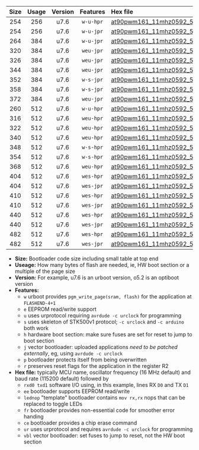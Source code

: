 |Size|Usage|Version|Features|Hex file|
|:-:|:-:|:-:|:-:|:--|
|254|256|u7.6|`w-u-hpr`|[at90pwm161_11mhz0592_57600bps_rxb0_txb1_ur.hex](https://raw.githubusercontent.com/stefanrueger/urboot/main/bootloaders/at90pwm161/fcpu_11mhz0592/57600_bps/at90pwm161_11mhz0592_57600bps_rxb0_txb1_ur.hex)|
|254|256|u7.6|`w-u-jpr`|[at90pwm161_11mhz0592_57600bps_rxb0_txb1_ur_vbl.hex](https://raw.githubusercontent.com/stefanrueger/urboot/main/bootloaders/at90pwm161/fcpu_11mhz0592/57600_bps/at90pwm161_11mhz0592_57600bps_rxb0_txb1_ur_vbl.hex)|
|264|384|u7.6|`w-u-jpr`|[at90pwm161_11mhz0592_57600bps_rxb0_txb1_lednop_ur_vbl.hex](https://raw.githubusercontent.com/stefanrueger/urboot/main/bootloaders/at90pwm161/fcpu_11mhz0592/57600_bps/at90pwm161_11mhz0592_57600bps_rxb0_txb1_lednop_ur_vbl.hex)|
|320|384|u7.6|`weu-jpr`|[at90pwm161_11mhz0592_57600bps_rxb0_txb1_ee_ur_vbl.hex](https://raw.githubusercontent.com/stefanrueger/urboot/main/bootloaders/at90pwm161/fcpu_11mhz0592/57600_bps/at90pwm161_11mhz0592_57600bps_rxb0_txb1_ee_ur_vbl.hex)|
|326|384|u7.6|`weu-jpr`|[at90pwm161_11mhz0592_57600bps_rxb0_txb1_ee_lednop_ur_vbl.hex](https://raw.githubusercontent.com/stefanrueger/urboot/main/bootloaders/at90pwm161/fcpu_11mhz0592/57600_bps/at90pwm161_11mhz0592_57600bps_rxb0_txb1_ee_lednop_ur_vbl.hex)|
|344|384|u7.6|`weu-jpr`|[at90pwm161_11mhz0592_57600bps_rxb0_txb1_ee_lednop_fr_ur_vbl.hex](https://raw.githubusercontent.com/stefanrueger/urboot/main/bootloaders/at90pwm161/fcpu_11mhz0592/57600_bps/at90pwm161_11mhz0592_57600bps_rxb0_txb1_ee_lednop_fr_ur_vbl.hex)|
|352|384|u7.6|`w-s-jpr`|[at90pwm161_11mhz0592_57600bps_rxb0_txb1_vbl.hex](https://raw.githubusercontent.com/stefanrueger/urboot/main/bootloaders/at90pwm161/fcpu_11mhz0592/57600_bps/at90pwm161_11mhz0592_57600bps_rxb0_txb1_vbl.hex)|
|358|384|u7.6|`w-s-jpr`|[at90pwm161_11mhz0592_57600bps_rxb0_txb1_lednop_vbl.hex](https://raw.githubusercontent.com/stefanrueger/urboot/main/bootloaders/at90pwm161/fcpu_11mhz0592/57600_bps/at90pwm161_11mhz0592_57600bps_rxb0_txb1_lednop_vbl.hex)|
|372|384|u7.6|`weu-jpr`|[at90pwm161_11mhz0592_57600bps_rxb0_txb1_ee_lednop_fr_ce_ur_vbl.hex](https://raw.githubusercontent.com/stefanrueger/urboot/main/bootloaders/at90pwm161/fcpu_11mhz0592/57600_bps/at90pwm161_11mhz0592_57600bps_rxb0_txb1_ee_lednop_fr_ce_ur_vbl.hex)|
|260|512|u7.6|`w-u-hpr`|[at90pwm161_11mhz0592_57600bps_rxb0_txb1_lednop_ur.hex](https://raw.githubusercontent.com/stefanrueger/urboot/main/bootloaders/at90pwm161/fcpu_11mhz0592/57600_bps/at90pwm161_11mhz0592_57600bps_rxb0_txb1_lednop_ur.hex)|
|316|512|u7.6|`weu-hpr`|[at90pwm161_11mhz0592_57600bps_rxb0_txb1_ee_ur.hex](https://raw.githubusercontent.com/stefanrueger/urboot/main/bootloaders/at90pwm161/fcpu_11mhz0592/57600_bps/at90pwm161_11mhz0592_57600bps_rxb0_txb1_ee_ur.hex)|
|322|512|u7.6|`weu-hpr`|[at90pwm161_11mhz0592_57600bps_rxb0_txb1_ee_lednop_ur.hex](https://raw.githubusercontent.com/stefanrueger/urboot/main/bootloaders/at90pwm161/fcpu_11mhz0592/57600_bps/at90pwm161_11mhz0592_57600bps_rxb0_txb1_ee_lednop_ur.hex)|
|340|512|u7.6|`weu-hpr`|[at90pwm161_11mhz0592_57600bps_rxb0_txb1_ee_lednop_fr_ur.hex](https://raw.githubusercontent.com/stefanrueger/urboot/main/bootloaders/at90pwm161/fcpu_11mhz0592/57600_bps/at90pwm161_11mhz0592_57600bps_rxb0_txb1_ee_lednop_fr_ur.hex)|
|348|512|u7.6|`w-s-hpr`|[at90pwm161_11mhz0592_57600bps_rxb0_txb1.hex](https://raw.githubusercontent.com/stefanrueger/urboot/main/bootloaders/at90pwm161/fcpu_11mhz0592/57600_bps/at90pwm161_11mhz0592_57600bps_rxb0_txb1.hex)|
|354|512|u7.6|`w-s-hpr`|[at90pwm161_11mhz0592_57600bps_rxb0_txb1_lednop.hex](https://raw.githubusercontent.com/stefanrueger/urboot/main/bootloaders/at90pwm161/fcpu_11mhz0592/57600_bps/at90pwm161_11mhz0592_57600bps_rxb0_txb1_lednop.hex)|
|368|512|u7.6|`weu-hpr`|[at90pwm161_11mhz0592_57600bps_rxb0_txb1_ee_lednop_fr_ce_ur.hex](https://raw.githubusercontent.com/stefanrueger/urboot/main/bootloaders/at90pwm161/fcpu_11mhz0592/57600_bps/at90pwm161_11mhz0592_57600bps_rxb0_txb1_ee_lednop_fr_ce_ur.hex)|
|404|512|u7.6|`wes-hpr`|[at90pwm161_11mhz0592_57600bps_rxb0_txb1_ee.hex](https://raw.githubusercontent.com/stefanrueger/urboot/main/bootloaders/at90pwm161/fcpu_11mhz0592/57600_bps/at90pwm161_11mhz0592_57600bps_rxb0_txb1_ee.hex)|
|404|512|u7.6|`wes-jpr`|[at90pwm161_11mhz0592_57600bps_rxb0_txb1_ee_vbl.hex](https://raw.githubusercontent.com/stefanrueger/urboot/main/bootloaders/at90pwm161/fcpu_11mhz0592/57600_bps/at90pwm161_11mhz0592_57600bps_rxb0_txb1_ee_vbl.hex)|
|410|512|u7.6|`wes-hpr`|[at90pwm161_11mhz0592_57600bps_rxb0_txb1_ee_lednop.hex](https://raw.githubusercontent.com/stefanrueger/urboot/main/bootloaders/at90pwm161/fcpu_11mhz0592/57600_bps/at90pwm161_11mhz0592_57600bps_rxb0_txb1_ee_lednop.hex)|
|410|512|u7.6|`wes-jpr`|[at90pwm161_11mhz0592_57600bps_rxb0_txb1_ee_lednop_vbl.hex](https://raw.githubusercontent.com/stefanrueger/urboot/main/bootloaders/at90pwm161/fcpu_11mhz0592/57600_bps/at90pwm161_11mhz0592_57600bps_rxb0_txb1_ee_lednop_vbl.hex)|
|440|512|u7.6|`wes-hpr`|[at90pwm161_11mhz0592_57600bps_rxb0_txb1_ee_lednop_fr.hex](https://raw.githubusercontent.com/stefanrueger/urboot/main/bootloaders/at90pwm161/fcpu_11mhz0592/57600_bps/at90pwm161_11mhz0592_57600bps_rxb0_txb1_ee_lednop_fr.hex)|
|440|512|u7.6|`wes-jpr`|[at90pwm161_11mhz0592_57600bps_rxb0_txb1_ee_lednop_fr_vbl.hex](https://raw.githubusercontent.com/stefanrueger/urboot/main/bootloaders/at90pwm161/fcpu_11mhz0592/57600_bps/at90pwm161_11mhz0592_57600bps_rxb0_txb1_ee_lednop_fr_vbl.hex)|
|482|512|u7.6|`wes-hpr`|[at90pwm161_11mhz0592_57600bps_rxb0_txb1_ee_lednop_fr_ce.hex](https://raw.githubusercontent.com/stefanrueger/urboot/main/bootloaders/at90pwm161/fcpu_11mhz0592/57600_bps/at90pwm161_11mhz0592_57600bps_rxb0_txb1_ee_lednop_fr_ce.hex)|
|482|512|u7.6|`wes-jpr`|[at90pwm161_11mhz0592_57600bps_rxb0_txb1_ee_lednop_fr_ce_vbl.hex](https://raw.githubusercontent.com/stefanrueger/urboot/main/bootloaders/at90pwm161/fcpu_11mhz0592/57600_bps/at90pwm161_11mhz0592_57600bps_rxb0_txb1_ee_lednop_fr_ce_vbl.hex)|

- **Size:** Bootloader code size including small table at top end
- **Useage:** How many bytes of flash are needed, ie, HW boot section or a multiple of the page size
- **Version:** For example, u7.6 is an urboot version, o5.2 is an optiboot version
- **Features:**
  + `w` urboot provides `pgm_write_page(sram, flash)` for the application at `FLASHEND-4+1`
  + `e` EEPROM read/write support
  + `u` uses urprotocol requiring `avrdude -c urclock` for programming
  + `s` uses skeleton of STK500v1 protocol; `-c urclock` and `-c arduino` both work
  + `h` hardware boot section: make sure fuses are set for reset to jump to boot section
  + `j` vector bootloader: uploaded applications *need to be patched externally*, eg, using `avrdude -c urclock`
  + `p` bootloader protects itself from being overwritten
  + `r` preserves reset flags for the application in the register R2
- **Hex file:** typically MCU name, oscillator frequency (16 MHz default) and baud rate (115200 default) followed by
  + `rxd0 txd1` software I/O using, in this example, lines RX `D0` and TX `D1`
  + `ee` bootloader supports EEPROM read/write
  + `lednop` "template" bootloader contains `mov rx,rx` nops that can be replaced to toggle LEDs
  + `fr` bootloader provides non-essential code for smoother error handing
  + `ce` bootloader provides a chip erase command
  + `ur` uses urprotocol and requires `avrdude -c urclock` for programming
  + `vbl` vector bootloader: set fuses to jump to reset, not the HW boot section
